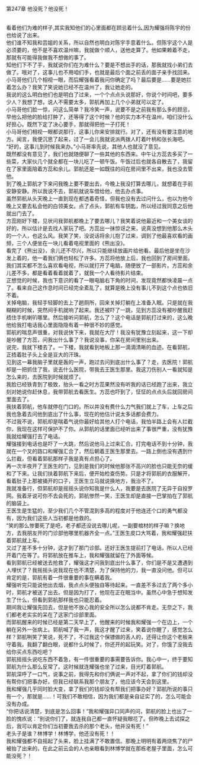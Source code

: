 第247章 他没死？他没死！
<br />看着他们为难的样子,其实我知他们的心里面都在顾忌着什么,因为耀强将陈宇的份也给说了出来。<br />他们谁不知我和芸姐的关系，所以自然也明白对陈宇手意着什么。但陈宇这个人是必须要的，他不是不喜欢温州嘛，我就做个顺人，送他走算了。他如果赖着不走，那就有可能得我做我不想做的事了。<br />知他们下不了手，我就说你们在为难什么？要是不想出手的话，那我就找小弟们去做了。哦对了，这事儿也不用咱们手，也就是最后个面之前丢的面子亲手找回来。<br />小马哥他们几个相视一眼，而后耀强看着我问你确定了吗？最后要是……要是她拦着怎么办？我笑了笑说她已经不在温州了，我让她走的。<br />我说的这么明白他们也是明白了过来，一个个点点头说那好，你说个时间吧，要多少人？我想了想，说人不需要太多，郭航再加上几个小弟就可以定了。<br />小马哥他们脸一惊，问这么简单？我冷笑一声，说要不是之前我有那么多的顾忌，早他么把他的脸给打肿了，还等得了这个时候？他的实力本不在温州，咱们没什么好担心。既然下定了决心要手，那就得把他一子打死！<br />小马哥他们相视一眼都说那行，这事儿你来安排就行。对了，还有没有要注意的地方。闻言，我便沉思了起来，过了一会儿我就说派两拨人盯着叶柄和张长海吧。<br />“好的，这事儿到时候我来办。”小马哥率先说，其他人也就没了意见。<br />既然都没有意见了，我们也就随便聊了一些其他的东西来。中午让方蕊去多买了一些菜，大家伙几个就全都在一块儿吃了一顿午饭。午饭过后也就各自散去了，我留在了家里面陪着方蕊和余儿。郭航还是一如既往的闷在房间里不出来，我也没去管他。<br />到了晚上郭航才下来问我晚上要不要出去，今晚上我没打算去哪儿，就想着在手前安静安静。所以我说不去，郭航就说车借给他，他去办点事。<br />虽然郭航从头天晚上一直到现在都透着奇怪，但我也没有去过问什么，也以为他今晚上又要去私会他的白领美女。点了点头，郭航有车钥匙，所以经过我同意之后他就出门去了。<br />方蕊刚好下楼，见状问我郭航都晚上了要去哪儿？我笑着说他最近和一个美女谈的好的，所以估计是去找人家玩了吧。方蕊出一抹惊讶之来，说真没想到他那么木头的一个人，也这么风。我笑了笑，没说话将余儿抱了过来，调到了他最喜欢看的画频，三个人便坐在一块儿看着电视里面的《熊出没》。<br />看完了《熊出没》，余儿还不尽兴，所以只能继续放画片给他看。最后他是坐在沙发上着的，他一着我们俩也轻松了许多。方蕊将他放上后，我也回到了房间里面。<br />我们其实都不怎么喜欢看电视，所以就打开了电脑，随便放了一部影片。方蕊和余儿差不多，都是看着看着就着了，就我一个人看待影片结束。<br />正想觉的时候，我也下意识的看了一眼电脑右下角的时间，发现竟然都快凌晨一点了。看来自己这作息时间已经完全紊乱了，就算是晚上没有事儿不到这个点也依旧不着。<br />关掉电脑，我轻手轻脚的去上了趟厕所，回来关掉灯躺在上准备入眠。只是就在我糊糊的时候，突然间手机就响了起来。我还被吓了一跳，见到方蕊没有被吵醒我赶捂住手机喇叭哪里。然后接听问郭航，怎么了？这个电话是郭航打过来的，这么晚他给我打电话我心里面隐隐有着一种很不妙的感觉。<br />郭航的喘息声很重，对我说快下来，我就在大厅！我没有犹豫立刻起来，这一下却是吵醒了方蕊，问我出什么事了？我说没事，你呆在房间里别出来。<br />说完，我就下楼去了。一下楼，我就看到地板上那一滴滴清晰的血迹。在看郭航，正捂着肚子头上全是豆大的汗珠。<br />见到这一幕我脑子里就是轰的一声，跑过去问到底出什么事了？走，去医院！郭航却是一把抓住了我，说去什么医院，带我去王医生那里。我这刀伤别人一看就知是怎么来的，去医院到时候就烦了。<br />我脸已经铁青到了极致，抬头一看之时方蕊果然没有听我的话已经跑了出来，我立刻对她说你赶休息，我带郭航去看医生。方蕊也吓到了，怔怔的点点头后就回房间里面去了。<br />我扶着郭航，他车就停在门口的。所以并没有费什么力气我们就上了车，上车之后我也急着去问他到底出了什么事，现在的他估计说太多话都会费力。<br />不过我不说，郭航却是喘着气说你最好给其他人打个电话，我怕半路上会有人拦截你，我现在这样可保护不了你。从郭航的话里面已经听出来了事很严重，没有犹豫我就给耀强打去了电话。<br />耀强接到电话也是吓了一大跳，然后说他马上过来汇合。打完电话不到十分钟，我就在一个叉的路口和耀强汇合了，然后朝着王医生那里去。一路上倒也没有遇到什么拦截，但看着郭航那样子我是真有点担心了。<br />再一次半夜开了王医生的门，见到是我们的时候他那张不高兴的脸也只能无奈的缓和了下来。让我们扶着郭航下来后，便开始检查伤势。只是才将郭航的衣服解开，看着肚子上那被捅开的口子，王医生立马就说换地方，我治不了。<br />我就准备行，但郭航却是摇摇头说你知我是什么人，我要是去医院了无异于自投罗网。我着牙说可你不去会死的，郭航惨然一笑，王医生却是直接一巴掌拍在了郭航的脑袋上。<br />王医生是生猛的，至少我们几个不管混到多高的程度对于他连还个口的勇气都没有，因为我们这些人当初都是他救的。<br />“笑的那么惨要死了是吧，老子都还没说去哪儿呢，一副要棺材的样子嘛？换地方，去我朋友开的门诊部他哪里机器齐全一点。”王医生皮口大骂着，我和耀强赶扶着郭航就上车。<br />又过了差不多十分钟，这才到了那门诊部。还好王医生提前打了电话，所以人已经开着门在等了。将郭航放在推车上，我和耀强就留在了外面等候。<br />看到郭航已经被送去抢救了，耀强这才问我到底出什么事了，你们是不是又遭遇到人埋伏了？我摇摇头说我现在也不清楚，为了保持他的力，我一直没问他。但可以肯定的是，郭航有着一件很重要的事在瞒着我。<br />耀强听完只能说他出去烟，我点点头便独自等待起来。一直差不多过去了两个多小时，郭航才被送了出去。但是因为打了，他现在正在眠当中。虽然心中急于想知发生了什么，但看到郭航那样我也只能忍着。<br />期间我让耀强先回去，但是他不放心我的安全所以怎么说都不肯走。无奈之下，我们都老老实实的呆在了这家门诊部里面。<br />而郭航醒来的时候已经是第二天早上了，他醒来的时候我和耀强一个在边上，一个躺在另外一张病上。郭航喊了我一声，我这才醒了过来，笑着说你醒了，感觉怎么样？郭航咧笑了笑说，死不了，不过我这个保镖做的丢人的，还得让你这个老板来守着我。我翻了翻白眼，说都什么时候了，你还开的起玩笑。对了，你饿了没我去给你买点东西吃吧？<br />郭航摇摇头说吃东西不着急，有一件很重要的事需要告诉你。我心中一，终于要知郭航为什么那么反常了。这时候就连耀强也坐了过来，目光盯着郭航。<br />郭航深呼了一口气，说事之前，我得先和你们俩说一声对不起，拿了你们的钱却没有帮你们把事办好。但我已经联系我那个朋友了，他应该今天会到这里。<br />我和耀强几乎同时脸大变，拿了我们的钱却没有帮我们把事办好？郭航所说的事只有一个，那就是……！可我们不敢相信，因为我们都是亲自证实了的，怎么可能会没有办成。<br />“你把话说清楚，到底是怎么回事！”我和耀强异口同声的问，郭航的脸上也出了一脸的愧疚说：“别说你们了，就连我自己都一直怀疑我眼花了。但昨晚上去试探之后，我可以肯定你们当初要我去杀的那个老头，他并没有死！”<br />老头子是谁？林博学！林博学，他还没有死！！<br />我和耀强都不自摇起了头来，脸上挂满了不敢置信。那晚上明明有着两烧焦了的尸被抬了出来的，在此之前云会的人也亲眼看到林博学就在那栋老屋子里面，怎么可能没死？！